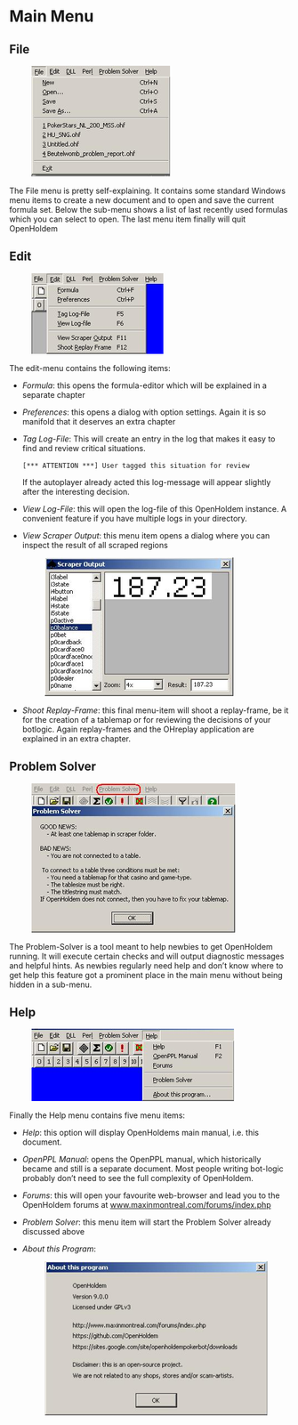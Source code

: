 # Main Menu

## File

<figure>
<img src="images/menu_file.jpg" />
</figure>

The File menu is pretty self-explaining. It contains some standard
Windows menu items to create a new document and to open and save the
current formula set. Below the sub-menu shows a list of last recently
used formulas which you can select to open. The last menu item finally
will quit OpenHoldem

## Edit

<figure>
<img src="images/menu_edit.jpg" />
</figure>

The edit-menu contains the following items:

- *Formula*: this opens the formula-editor which will be explained in a
  separate chapter

- *Preferences*: this opens a dialog with option settings. Again it is
  so manifold that it deserves an extra chapter

- *Tag Log-File*: This will create an entry in the log that makes it
  easy to find and review critical situations.

      [*** ATTENTION ***] User tagged this situation for review

  If the autoplayer already acted this log-message will appear slightly
  after the interesting decision.

- *View Log-File*: this will open the log-file of this OpenHoldem
  instance. A convenient feature if you have multiple logs in your
  directory.

- *View Scraper Output*: this menu item opens a dialog where you can
  inspect the result of all scraped regions

  <figure>
  <img src="images/dialog_scraper_output.jpg" />
  </figure>

- *Shoot Replay-Frame*: this final menu-item will shoot a replay-frame,
  be it for the creation of a tablemap or for reviewing the decisions of
  your botlogic. Again replay-frames and the OHreplay application are
  explained in an extra chapter.

## 

## Problem Solver

<figure>
<img src="images/menu_problem_solver.jpg" />
</figure>

The Problem-Solver is a tool meant to help newbies to get OpenHoldem
running. It will execute certain checks and will output diagnostic
messages and helpful hints. As newbies regularly need help and don’t
know where to get help this feature got a prominent place in the main
menu without being hidden in a sub-menu.

## Help

<figure>
<img src="images/menu_help.jpg" />
</figure>

Finally the Help menu contains five menu items:

- *Help*: this option will display OpenHoldems main manual, i.e. this
  document.

- *OpenPPL Manual*: opens the OpenPPL manual, which historically became
  and still is a separate document. Most people writing bot-logic
  probably don’t need to see the full complexity of OpenHoldem.

- *Forums*: this will open your favourite web-browser and lead you to
  the OpenHoldem forums at
  <a href="www.maxinmontreal.com/forums/index.php"
  class="uri">www.maxinmontreal.com/forums/index.php</a>

- *Problem Solver*: this menu item will start the Problem Solver already
  discussed above

- *About this Program*:

  <figure>
  <img src="images/dialog_about.jpg" />
  </figure>

